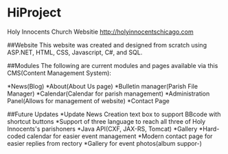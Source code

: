 # HiProject
Holy Innocents Church Websitie
http://holyinnocentschicago.com


##Website 
This website was created and designed from scratch using ASP.NET, HTML, CSS, Javascript, C#, and SQL. 

##Modules
The following are current modules and pages available via this CMS(Content Management System):

*News(Blog)
*About(About Us page)
*Bulletin manager(Parish File Manager)
*Calendar(Calendar for parish management)
*Administration Panel(Allows for management of website)
*Contact Page

##Future Updates
*Update News Creation text box to support BBcode with shortcut buttons
*Support of three language to reach all three of Holy Innocents's parishoners
*Java API(CXF, JAX-RS, Tomcat)
*Gallery
*Hard-coded calendar for easier event management
*Modern contact page for easier replies from rectory
*Gallery for event photos(album suppor-)
